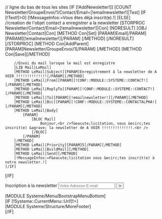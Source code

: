 // ligne du bas de tous les sites
[IF [!AddNewsletter!]]
	[COUNT Newsletter/GroupeEnvoi/1/Contact/Email=[!emailnewsletter!]|Test]
	[IF [!Test!]>0]
		[!MessageInfos:=Vous &ecirc;tes d&eacute;j&agrave; inscrit(e).!]
	[ELSE]	
		//creation de l'objet contact a enregistrer a la newsletter
		[STORPROC Newsletter/Contact/Email=[!emailnewsletter!]|Con]
			[NORESULT]
				[OBJ Newsletter|Contact|Con]
				[METHOD Con|Set]
					[PARAM]Email[/PARAM]
					[PARAM][!emailnewsletter!][/PARAM]
				[/METHOD]
			[/NORESULT]
		[/STORPROC]
		[METHOD Con|AddParent]
			[PARAM]Newsletter/GroupeEnvoi/1[/PARAM]
		[/METHOD]
		[METHOD Con|Save][/METHOD]

		//Envoi du mail lorsque le mail est enregistre
		[LIB Mail|LeMail]
		[METHOD LeMail|Subject][PARAM]Enregistrement à la newsletter de A VOIR !!!!!!!!!!!!!![/PARAM][/METHOD]
		[METHOD LeMail|From][PARAM][!CONF::MODULE::SYSTEME::CONTACT!][/PARAM][/METHOD]
		[METHOD LeMail|ReplyTo][PARAM][!CONF::MODULE::SYSTEME::CONTACT!][/PARAM][/METHOD]
		[METHOD LeMail|To][PARAM][!emailnewsletter!][/PARAM][/METHOD]
		[METHOD LeMail|Bcc][PARAM][!CONF::MODULE::SYSTEME::CONTACTALPHA!][/PARAM][/METHOD]
		[METHOD LeMail|Body]
			[PARAM]
				[BLOC Mail]
					Bonjour,<br />f&eacute;licitation, vous &ecirc;tes inscrit(e) &agrave; la newsletter de A VOIR !!!!!!!!!!!!!!.<br />
				[/BLOC]
			[/PARAM]
		[/METHOD]
		[METHOD LeMail|Priority][PARAM]5[/PARAM][/METHOD]
		[METHOD LeMail|BuildMail][/METHOD]
		[METHOD LeMail|Send][/METHOD]
		[!MessageInfos:=F&eacute;licitation vous &ecirc;tes inscrit(e) à notre newsletter.!]
	[/IF]
[/IF]
<div id="newsletterBottom" class="col-md-5">
	<form action="/" method="post" >
		<input type="hidden" name="AddNewsletter" value="1"/>
		<label for="emailNewsletter">Inscription à la newsletter</label>
		<input id="emailNewsletter" type="text" placeholder="Votre Adresse E-mail" name="emailNewsletter" />
		<button type="submit">></button>	
	</form>		
</div>
<div id="bottomMenu" class="col-md-7 ">
	[MODULE Systeme/Menu/BootstrapMenuBottom]
</div>
[IF [!Systeme::CurrentMenu::Url!]!=]
<div id="moreFooter" class="col-md-12">
	[MODULE Systeme/Structure/MoreFooter]
</div>
[/IF]